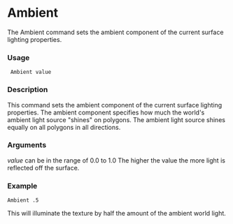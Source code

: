 # Ambient

The Ambient command sets the ambient component of the current surface lighting properties.

### Usage

     Ambient value

### Description

This command sets the ambient component of the current surface lighting properties. The ambient component specifies how much the world's ambient light source "shines" on polygons. The ambient light source shines equally on all polygons in all directions.

### Arguments

*value* can be in the range of 0.0 to 1.0
The higher the value the more light is reflected off the surface.

### Example

    Ambient .5

This will illuminate the texture by half the amount of the ambient world light.
